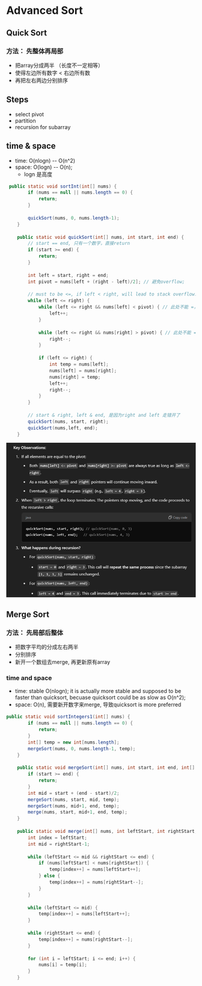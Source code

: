 # Advanced Sort

## Quick Sort

### 方法： 先整体再局部
- 把array分成两半 （长度不一定相等）
- 使得左边所有数字 < 右边所有数
- 再把左右两边分别排序

## Steps
- select pivot
- partition
- recursion for subarray

## time & space
- time: O(nlogn) -- O(n^2)
- space: O(logn) -- O(n);
    - logn 是高度

```java
 public static void sortInt(int[] nums) {
        if (nums == null || nums.length == 0) {
            return;
        }

        quickSort(nums, 0, nums.length-1);
    }

    public static void quickSort(int[] nums, int start, int end) {
        // start == end, 只有一个数字，直接return
        if (start >= end) {
            return;
        }

        int left = start, right = end;
        int pivot = nums[left + (right - left)/2]; // 避免overflow;

        // must to be <=, if left < right, will lead to stack overflow. 当两个指针重合时，比较一次各自走一步， = 保证两个指针错开
        while (left <= right) {
            while (left <= right && nums[left] < pivot) { // 此处不能 =， 如果有 = ， 一个数组全是1，出现stack overflow
                left++;
            }

            while (left <= right && nums[right] > pivot) { // 此处不能 =
                right--;
            }

            if (left <= right) {
                int temp = nums[left];
                nums[left] = nums[right];
                nums[right] = temp;
                left++;
                right--;
            }
        }

        // start & right, left & end, 是因为right and left 走错开了
        quickSort(nums, start, right);
        quickSort(nums,left, end);
    }

```

![alt text](image.png)

## Merge Sort

### 方法： 先局部后整体
- 把数字平均的分成左右两半
- 分别排序
- 新开一个数组去merge, 再更新原有array

### time and space
- time: stable O(nlogn); it is actually more stable and supposed to be faster than quicksort, becuase quicksort could be as slow as O(n^2);
- space: O(n), 需要新开数字来merge, 导致quicksort is more preferred 

```java
public static void sortIntegers1(int[] nums) {
        if (nums == null || nums.length == 0) {
            return;
        }
        int[] temp = new int[nums.length];
        mergeSort(nums, 0, nums.length-1, temp);
    }

    public static void mergeSort(int[] nums, int start, int end, int[] temp) {
        if (start >= end) {
            return;
        }
        int mid = start + (end - start)/2;
        mergeSort(nums, start, mid, temp);
        mergeSort(nums, mid+1, end, temp);
        merge(nums, start, mid+1, end, temp);
    }

    public static void merge(int[] nums, int leftStart, int rightStart, int end, int[] temp) {
        int index = leftStart;
        int mid = rightStart-1;

        while (leftStart <= mid && rightStart <= end) {
            if (nums[leftStart] < nums[rightStart]) {
                temp[index++] = nums[leftStart++];
            } else {
                temp[index++] = nums[rightStart--];
            }
        }

        while (leftStart <= mid) {
            temp[index++] = nums[leftStart++];
        }

        while (rightStart <= end) {
            temp[index++] = nums[rightStart--];
        }

        for (int i = leftStart; i <= end; i++) {
            nums[i] = temp[i];
        }
    }
```